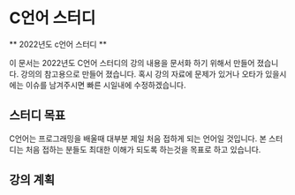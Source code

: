 # C언어 스터디

** 2022년도 c언어 스터디 **

이 문서는 2022년도 C언어 스터디의 강의 내용을 문서화 하기 위해서 만들어 졌습니다. 
강의의 참고용으로 만들어 졌습니다. 
혹시 강의 자료에 문제가 있거나 오타가 있을시에는 이슈를 남겨주시면 빠른 시일내에 수정하겠습니다. 

## 스터디 목표

C언어는 프로그래밍을 배울때 대부분 제일 처음 접하게 되는 언어일 것입니다. 
본 스터디는 처음 접하는 분들도 최대한 이해가 되도록 하는것을 목표로 하고 있습니다. 

## 강의 계획





